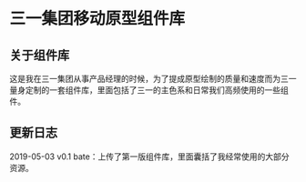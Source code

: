 # 三一集团移动原型组件库
## 关于组件库
这是我在三一集团从事产品经理的时候，为了提成原型绘制的质量和速度而为三一量身定制的一套组件库，里面包括了三一的主色系和日常我们高频使用的一些组件。
## 更新日志
2019-05-03 v0.1 bate：上传了第一版组件库，里面囊括了我经常使用的大部分资源。
